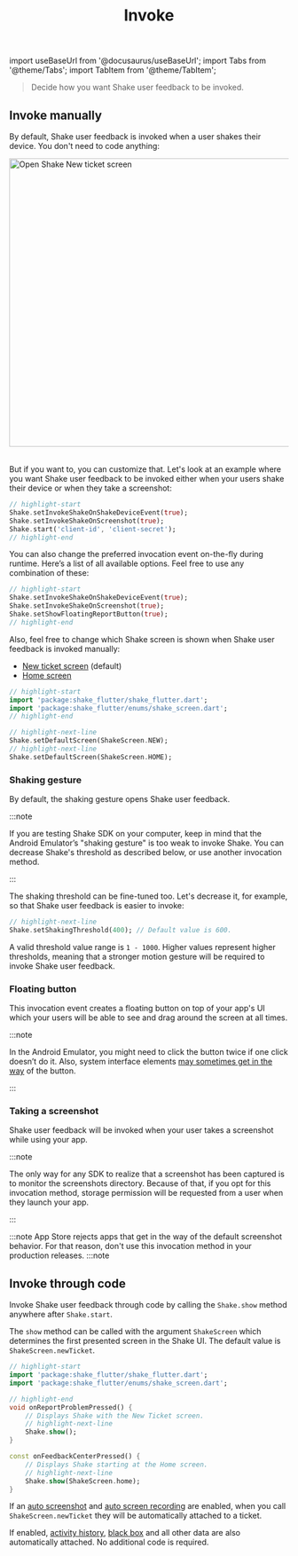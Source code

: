 ﻿---
id: invoke
title: Invoke
---

import useBaseUrl from '@docusaurus/useBaseUrl';
import Tabs from '@theme/Tabs';
import TabItem from '@theme/TabItem';

>Decide how you want Shake user feedback to be invoked.

## Invoke manually
By default, Shake user feedback is invoked when a user shakes their device.
You don't need to code anything:

<table class="media-container mt-40 mb-40">
<img
  alt="Open Shake New ticket screen"
  width="520"
  src={useBaseUrl('img/open-shake-new-ticket-screen.svg')}
/>
</table>

But if you want to, you can customize that.
Let's look at an example where you want Shake user feedback to be invoked either when your users shake their device or when they take a screenshot:

```dart title="main.dart"
// highlight-start
Shake.setInvokeShakeOnShakeDeviceEvent(true);
Shake.setInvokeShakeOnScreenshot(true);
Shake.start('client-id', 'client-secret');
// highlight-end
```

You can also change the preferred invocation event on-the-fly during runtime.
Here’s a list of all available options. Feel free to use any combination of these:

```dart title="main.dart"
// highlight-start
Shake.setInvokeShakeOnShakeDeviceEvent(true);
Shake.setInvokeShakeOnScreenshot(true);
Shake.setShowFloatingReportButton(true);
// highlight-end
```

Also, feel free to change which Shake screen is shown when Shake user feedback is invoked manually:
* [New ticket screen](/flutter/shake-ui/new-ticket-screen.md) (default)
* [Home screen](/flutter/shake-ui/home-screen.md)

```dart title="main.dart"
// highlight-start
import 'package:shake_flutter/shake_flutter.dart';
import 'package:shake_flutter/enums/shake_screen.dart';
// highlight-end

// highlight-next-line
Shake.setDefaultScreen(ShakeScreen.NEW);
// highlight-next-line
Shake.setDefaultScreen(ShakeScreen.HOME);
```


### Shaking gesture

By default, the shaking gesture opens Shake user feedback.

:::note

If you are testing Shake SDK on your computer, keep in mind that the Android Emulator’s "shaking gesture"
is too weak to invoke Shake. You can decrease Shake's threshold as described below, or use another invocation method.

:::

The shaking threshold can be fine-tuned too. Let's decrease it, for example, so that Shake user feedback is easier to invoke:

```dart title="main.dart"
// highlight-next-line
Shake.setShakingThreshold(400); // Default value is 600.
```

A valid threshold value range is `1 - 1000`. Higher values represent higher thresholds, meaning that a stronger 
motion gesture will be required to invoke Shake user feedback.

### Floating button
This invocation event creates a floating button on top of your app's UI which your users
will be able to see and drag around the screen at all times.

:::note

In the Android Emulator, you might need to click the button twice if one click doesn’t do it.
Also, system interface elements [may sometimes get in the way](https://help.shakebugs.com/en/articles/3321805-the-report-a-bug-button-is-hidden-behind-an-interface-element) of the button.

:::

### Taking a screenshot
Shake user feedback will be invoked when your user takes a screenshot while using your app.

:::note

The only way for any SDK to realize that a screenshot has been captured is to monitor the screenshots directory.
Because of that, if you opt for this invocation method, storage permission will be requested from a user when they launch your app.

:::

:::note
App Store rejects apps that get in the way of the default screenshot behavior. For that reason, don't use this invocation method in your production releases.
:::note

## Invoke through code
Invoke Shake user feedback through code by calling the `Shake.show` method anywhere after `Shake.start`.

The `show` method can be called with the argument `ShakeScreen` which determines the first presented screen in the Shake UI.
The default value is `ShakeScreen.newTicket`.

```dart title="main.dart"
// highlight-start
import 'package:shake_flutter/shake_flutter.dart';
import 'package:shake_flutter/enums/shake_screen.dart';

// highlight-end
void onReportProblemPressed() { 
    // Displays Shake with the New Ticket screen.
    // highlight-next-line
    Shake.show();
}

const onFeedbackCenterPressed() { 
    // Displays Shake starting at the Home screen.
    // highlight-next-line
    Shake.show(ShakeScreen.home);
}
```

If an [auto screenshot](/flutter/configuration-and-data/auto-screenshot.md) and
[auto screen recording](/flutter/configuration-and-data/auto-screen-recording.md) are enabled,
when you call `ShakeScreen.newTicket` they will be automatically attached to a ticket.

If enabled, [activity history](/flutter/configuration-and-data/activity-history.md),
[black box](/flutter/configuration-and-data/black-box.md) and all other data are also automatically attached.
No additional code is required.
